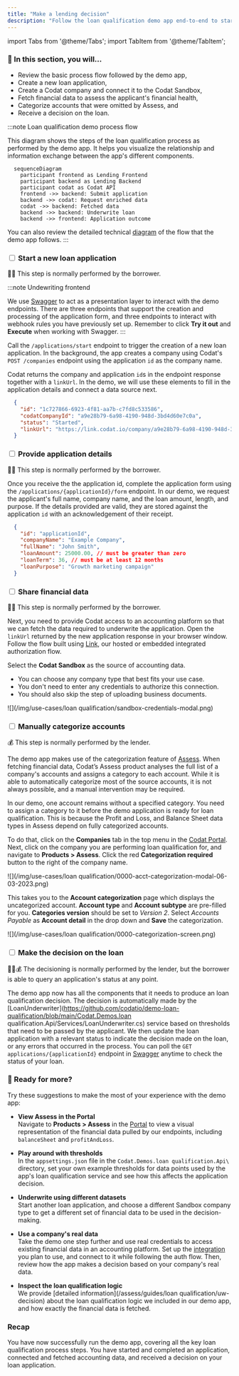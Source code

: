 ```yaml
---
title: "Make a lending decision"
description: "Follow the loan qualification demo app end-to-end to start an application, analyze it, and make a decision on the loan request"
---
```


import Tabs from '@theme/Tabs';
import TabItem from '@theme/TabItem';

### 🚀 In this section, you will...

* Review the basic process flow followed by the demo app,
* Create a new loan application,
* Create a Codat company and connect it to the Codat Sandbox,
* Fetch financial data to assess the applicant's financial health, 
* Categorize accounts that were omitted by Assess, and
* Receive a decision on the loan. 

:::note Loan qualification demo process flow

This diagram shows the steps of the loan qualification process as performed by the demo app. It helps you visualize the relationship and information exchange between the app's different components.

``` mermaid
  sequenceDiagram
    participant frontend as Lending Frontend 
    participant backend as Lending Backend 
    participant codat as Codat API
    frontend ->> backend: Submit application
    backend ->> codat: Request enriched data
    codat ->> backend: Fetched data
    backend ->> backend: Underwrite loan
    backend ->> frontend: Application outcome
```  
You can also review the detailed technical [diagram](https://github.com/codatio/demo-loan-qualification#implementing-the-solution) of the flow that the demo app follows.
:::  

### <input type="checkbox" unchecked /> Start a new loan application  

🙏🏽 This step is normally performed by the borrower.

:::note Undewriting frontend

We use [Swagger](http://localhost:5069/swagger/index.html) to act as a presentation layer to interact with the demo endpoints. There are three endpoints that support the creation and processing of the application form, and three endpoints to interact with webhook rules you have previously set up. Remember to click **Try it out** and **Execute** when working with Swagger.
:::

Call the `/applications/start` endpoint to trigger the creation of a new loan application. In the background, the app creates a company using Codat's `POST /companies` endpoint using the application `id` as the company name.

Codat returns the company and application `id`s in the endpoint response together with a `linkUrl`. In the demo, we will use these elements to fill in the application details and connect a data source next.  

```json title="Example endpoint response"
  {
    "id": "1c727866-6923-4f81-aa7b-c7fd8c533586",
    "codatCompanyId": "a9e28b79-6a98-4190-948d-3bd4d60e7c0a",
    "status": "Started", 
    "linkUrl": "https://link.codat.io/company/a9e28b79-6a98-4190-948d-3bd4d60e7c0a"
  }
```

### <input type="checkbox" unchecked /> Provide application details  

🙏🏽 This step is normally performed by the borrower.

Once you receive the the application id, complete the application form using the `/applications/{applicationId}/form` endpoint. In our demo, we request the applicant's full name, company name, and the loan amount, length, and purpose. If the details provided are valid, they are stored against the application `id` with an acknowledgement of their receipt. 

```json title="Example application form"
  {
    "id": "applicationId", 
    "companyName": "Example Company",
    "fullName": "John Smith",
    "loanAmount": 25000.00, // must be greater than zero 
    "loanTerm": 36, // must be at least 12 months
    "loanPurpose": "Growth marketing campaign"
  }
```

### <input type="checkbox" unchecked /> Share financial data  

🙏🏽 This step is normally performed by the borrower.

Next, you need to provide Codat access to an accounting platform so that we can fetch the data required to underwrite the application. Open the `linkUrl` returned by the new application response in your browser window. Follow the flow built using [Link](/auth-flow/overview), our hosted or embedded integrated authorization flow. 

Select the **Codat Sandbox** as the source of accounting data.
* You can choose any company type that best fits your use case.
* You don't need to enter any credentials to authorize this connection. 
* You should also skip the step of uploading business documents. 

![](/img/use-cases/loan qualification/sandbox-credentials-modal.png)

### <input type="checkbox" unchecked /> Manually categorize accounts 

💰 This step is normally performed by the lender.

The demo app makes use of the categorization feature of [Assess](/assess/overview). When fetching financial data, Codat’s Assess product analyses the full list of a company's accounts and assigns a category to each account. While it is able to automatically categorize most of the source accounts, it is not always possible, and a manual intervention may be required. 

In our demo, one account remains without a specified category. You need to assign a category to it before the demo application is ready for loan qualification. This is because the Profit and Loss, and Balance Sheet data types in Assess depend on fully categorized accounts.

To do that, click on the **Companies** tab in the top menu in the [Codat Portal](https://app.codat.io/). Next, click on the company you are performing loan qualification for, and navigate to **Products > Assess**. Click the red **Categorization required** button to the right of the company name. 

![](/img/use-cases/loan qualification/0000-acct-categorization-modal-06-03-2023.png)

This takes you to the **Account categorization** page which displays the uncategorized account. **Account type** and **Account subtype** are pre-filled for you. **Categories version** should be set to _Version 2_. Select _Accounts Payable_ as **Account detail** in the drop down and **Save** the categorization. 

![](/img/use-cases/loan qualification/0000-categorization-screen.png)

### <input type="checkbox" unchecked /> Make the decision on the loan 

🙏🏽💰 The decisioning is normally performed by the lender, but the borrower is able to query an application's status at any point.

The demo app now has all the components that it needs to produce an loan qualification decision. The decision is automatically made by the 
[LoanUnderwriter](https://github.com/codatio/demo-loan-qualification/blob/main/Codat.Demos.loan qualification.Api/Services/LoanUnderwriter.cs) service based on thresholds that need to be passed by the applicant. We then update the loan application with a relevant status to indicate the decision made on the loan, or any errors that occurred in the process. You can poll the `GET applications/{applicationId}` endpoint in [Swagger](http://localhost:5069/swagger/index.html) anytime to check the status of your loan. 

### 💪 Ready for more? 

Try these suggestions to make the most of your experience with the demo app:

- **View Assess in the Portal**  
  Navigate to **Products > Assess** in the [Portal](https://app.codat.io/) to view a visual representation of the financial data pulled by our endpoints, including `balanceSheet` and `profitAndLoss`.
  
- **Play around with thresholds**  
  In the `appsettings.json` file in the `Codat.Demos.loan qualification.Api\` directory, set your own example thresholds for data points used by the app's loan qualification service and see how this affects the application decision.

- **Underwrite using different datasets**  
  Start another loan application, and choose a different Sandbox company type to get a different set of financial data to be used in the decision-making. 

- **Use a company's real data**  
  Take the demo one step further and use real credentials to access existing financial data in an accounting platform. Set up the [integration](/integrations/accounting/overview) you plan to use, and connect to it while following the auth flow. Then, review how the app makes a decision based on your company's real data. 

- **Inspect the loan qualification logic**  
  We provide [detailed information](/assess/guides/loan qualification/uw-decision) about the loan qualification logic we included in our demo app, and how exactly the financial data is fetched. 
  

### Recap

You have now successfully run the demo app, covering all the key loan qualification process steps. You have started and completed an application, connected and fetched accounting data, and received a decision on your loan application. 